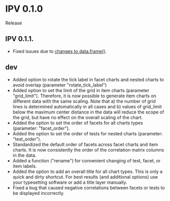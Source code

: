 # IPV 0.1.0
Release

## IPV 0.1.1.
* Fixed issues due to  [changes to data.frame()](https://developer.r-project.org/Blog/public/2020/02/16/stringsasfactors/index.html
).

## dev
* Added option to rotate the tick label in facet charts and nested charts to avoid overlap (parameter "rotate_tick_label")
* Added option to set the limit of the grid in item charts (parameter "grid_limit"). Therefore, it is now possible to generate item charts on different data with the same scaling. Note that a) the number of grid lines is determined automatically in all cases and b) values of grid_limit below the maximum center distance in the data will reduce the scope of the grid, but have no effect on the overall scaling of the chart.
* Added the option to set the order of facets for all charts types (parameter: "facet_order").
* Added the option to set the order of tests for nested charts (parameter: "test_order").
* Standardized the default order of facets across facet charts and item charts. It is now consistently the order of the correlation matrix columns in the data.
* Added a function ("rename") for convenient changing of test, facet, or item labels.
* Added the option to add an overall title for all chart types. This is only a quick and dirty shortcut. For best results (and additional options) use your typesetting software or add a title layer manually.
* Fixed a bug that caused negative correlations between facets or tests to be displayed incorrectly.
